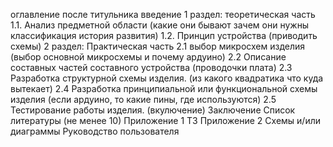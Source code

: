 оглавление после титульника
введение
1 раздел: теоретическая часть 
	1.1. Анализ предметной области (какие они бывают зачем они нужны классификация история развития)
	1.2. Принцип устройства (приводить схемы)
2 раздел: Практическая часть
	2.1 выбор микросхем изделия (выбор основной микросхемы и почему ардуино)
	2.2 Описание составных частей составного устройства (проводочки плата)
	2.3 Разработка структурной схемы изделия. (из какого квадратика что куда вытекает)
	2.4 Разработка принципиальной или функциональной схемы изделия (если ардуино, то какие пины, где используются)
	2.5 Тестирование работы изделия.  (вкулючение)
Заключение 
Список литературы (не менее 10)
Приложение 1 ТЗ
Приложение 2 Схемы и/или диаграммы
Руководство пользователя
